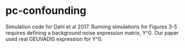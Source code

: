 # pc-confounding
Simulation code for Dahl et al 2017. Running simulations for Figures 3-5 requires defining a background noise expression matrix, Y^0. Our paper used real GEUVADIS expression for Y^0.
